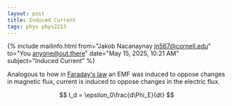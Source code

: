 ```yaml
---
layout: post
title: Induced Current
tags: phys phys2213
---
```


{% include mailinfo.html from="Jakob Nacanaynay <jn567@cornell.edu>" to="You <anyone@out.there>" date="May 15, 2025, 10:21 AM" subject="Induced Current" %}

Analogous to how in [Faraday's law](2025-05-15-induced-electromotive-force) an EMF was induced to oppose changes in magnetic flux, current is induced to oppose changes in the electric flux.

$$ I_d = \epsilon_0\frac{d\Phi_E}{dt} $$

